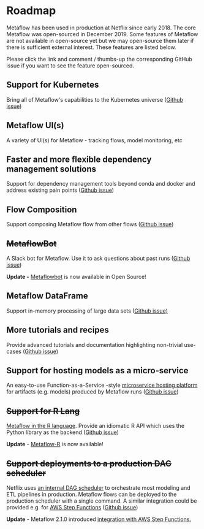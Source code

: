# Roadmap

Metaflow has been used in production at Netflix since early 2018. The core Metaflow was open-sourced in December 2019. Some features of Metaflow are not available in open-source yet but we may open-source them later if there is sufficient external interest. These features are listed below.

Please click the link and comment / thumbs-up the corresponding GitHub issue if you want to see the feature open-sourced.

## Support for Kubernetes

Bring all of Metaflow's capabilities to the Kubernetes universe \([Github issue](https://github.com/Netflix/metaflow/issues/50)\)

## Metaflow UI\(s\)

A variety of UI\(s\) for Metaflow - tracking flows, model monitoring, etc

## Faster and more flexible dependency management solutions

Support for dependency management tools beyond conda and docker and address existing pain points \([Github issue](https://github.com/Netflix/metaflow/issues/497)\)

## Flow Composition

Support composing Metaflow flow from other flows \([Github issue](https://github.com/Netflix/metaflow/issues/245)\)

## ~~MetaflowBot~~

A Slack bot for Metaflow. Use it to ask questions about past runs \([Github issue](https://github.com/Netflix/metaflow/issues/5)\)

**Update -** [Metaflowbot](https://github.com/outerbounds/metaflowbot) is now available in Open Source!

## Metaflow DataFrame

Support in-memory processing of large data sets \([Github issue\)](https://github.com/Netflix/metaflow/issues/4)

## More tutorials and recipes

Provide advanced tutorials and documentation highlighting non-trivial use-cases \([Github issue\)](https://github.com/Netflix/metaflow/issues/49)

## Support for hosting models as a micro-service

An easy-to-use Function-as-a-Service -style [microservice hosting platform](https://www.youtube.com/watch?v=sBM5cSBGZS4) for artifacts \(e.g. models\) produced by Metaflow runs \([Github issue](https://github.com/Netflix/metaflow/issues/3)\)

## ~~Support for R Lang~~

[Metaflow in the R language](https://www.youtube.com/watch?v=lakPlz8GJcA). Provide an idiomatic R API which uses the Python library as the backend \([Github issue](https://github.com/Netflix/metaflow/issues/1)\)

**Update** - [Metaflow-R](/docs/r) is now available!

## ~~Support deployments to a production DAG scheduler~~

Netflix uses [an internal DAG scheduler](https://www.youtube.com/watch?v=0R58_tx7azY) to orchestrate most modeling and ETL pipelines in production. Metaflow flows can be deployed to the production scheduler with a single command. A similar integration could be provided e.g. for [AWS Step Functions](https://aws.amazon.com/step-functions/) \([Github issue](https://github.com/Netflix/metaflow/issues/2)\)

**Update** - Metaflow 2.1.0 introduced [integration with AWS Step Functions.](../going-to-production-with-metaflow/scheduling-metaflow-flows.md)
